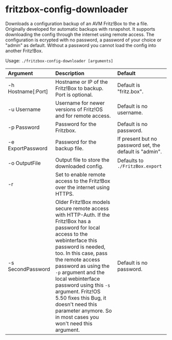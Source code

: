 fritzbox-config-downloader
==========================

Downloads a configuration backup of an AVM Fritz!Box to the a file.
Originally developed for automatic backups with rsnapshot.
It supports downloading the config through the internet using remote access.
The configuration is ecrypted with no password, a password of your choice or "admin" as default. Without a password you cannot
load the config into another Fritz!Box.

Usage: `./fritzbox-config-downloader [arguments]`

| Argument              | Description              | Default   |
|:----------------------|:-------------------------|:----------|
| -h Hostname[:Port] | Hostname or IP of the Fritz!Box to backup. Port is optional. | Default is "fritz.box". |
| -u Username | Username for newer versions of Fritz!OS and for remote access. | Default is no username. |
| -p Password | Password for the Fritzbox. | Default is no password. |
| -e ExportPassword | Password for the backup file. | If present but no password set, the default is "admin". |
| -o OutputFile | Output file to store the downloaded config. | Defaults to `./FritzBox.export` |
| -r | Set to enable remote access to the Fritz!Box over the internet using HTTPS. | |
| -s SecondPassword | Older Fritz!Box models secure remote access with HTTP-Auth. If the Fritz!Box has a password for local access to the webinterface this password is needed, too. In this case, pass the remote access password as using the `-p` argument and the local webinterface password using this `-s` argument. Fritz!OS 5.50 fixes this Bug, it doesn't need this parameter anymore. So in most cases you won't need this argument. | Default is no password. |
